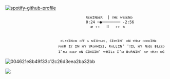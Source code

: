 [![spotify-github-profile](https://spotify-github-profile.kittinanx.com/api/view?uid=31hqokoegajddtfezndvbdemnqpm&cover_image=true&theme=novatorem&show_offline=false&background_color=121212&interchange=false&bar_color=c51b1b&bar_color_cover=true)](https://spotify-github-profile.kittinanx.com/api/view?uid=31hqokoegajddtfezndvbdemnqpm&redirect=true)
                                  

                                       ʀᴇᴍɪɴᴅᴇʀ  | ᴛʜᴇ ᴡᴇᴇᴋɴᴅ  
                                       0:24 ─●──────── -2:56
                                         ⇄ ◃◃   ⅠⅠ   ▹▹ ↻ 


                            ᴘʟᴀᴛɪɴᴜᴍ ᴏꜰꜰ ᴀ ᴍɪxᴛᴀᴘᴇ, ꜱɪᴘᴘɪɴ' ᴏɴ ᴛʜᴀᴛ ᴄᴏᴅᴇɪɴᴇ
                           ᴘᴏᴜʀ ɪᴛ ɪɴ ᴍʏ ᴛʀᴏᴘʜɪᴇꜱ, ʀᴏʟʟɪɴ' 'ᴛɪʟ ᴍʏ ɴᴏꜱᴇ ʙʟᴇᴇᴅ
                           ɪ'ᴍᴀ ᴋᴇᴇᴘ ᴏɴ ꜱɪɴɢɪɴ' ᴡʜɪʟᴇ ɪ'ᴍ ʙᴜʀɴɪɴ' ᴜᴘ ᴛʜᴀᴛ ᴏɢ


![004621e8b49f33c12c26d3eea2ba32bb](https://github.com/user-attachments/assets/c106d853-b3d8-41fa-93fc-e7ceee31ac8f)

<img src="https://komarev.com/ghpvc/?username=Nshimuraz&label=&color=393939">


                              

